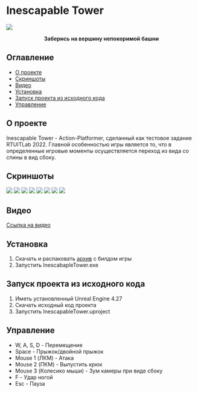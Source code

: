 # Inescapable Tower
![](https://i.yapx.ru/RNSD8.png)

<p align="center"> <b>Заберись на вершину непокоримой башни</b>
    <br> 
</p>
    
</div>

## Оглавление
- [О проекте](#about)
- [Скриншоты](#sceenshots)
- [Видео](#video)
- [Установка](#setup)
- [Запуск проекта из исходного кода](#source)
- [Управление](#controls)

## О проекте <a name = "about"></a>
Inescapable Tower - Action-Platformer, сделанный как тестовое задание RTUITLab 2022. Главной особенностью игры является то, что в определенные игровые моменты осуществляется переход из вида со спины в вид сбоку. 

## Скриншоты <a name = "sceenshots"></a>
![](https://i.yapx.ru/RNSEv.png)
![](https://i.yapx.ru/RNSE0.png)
![](https://i.yapx.ru/RNSE1.png)
![](https://i.yapx.ru/RNSE4.png)
![](https://i.yapx.ru/RNSE5.png)
![](https://i.yapx.ru/RNSE8.png)
![](https://i.yapx.ru/RNSFA.png)
![](https://i.yapx.ru/RNSFD.png)

## Видео <a name = "video"></a>
[Ссылка на видео](https://youtu.be/zz_Dwrg6AxA)

## Установка <a name = "setup"></a>
1. Скачать и распаковать [архив](https://drive.google.com/file/d/1ZXIRsdfyVBgmTxsIHczOkUlmwAqh9GiG/view?usp=sharing) с билдом игры
2. Запустить InescabapleTower.exe

## Запуск проекта из исходного кода <a name = "source"></a>
1. Иметь установленный Unreal Engine 4.27
2. Скачать исходный код проекта
3. Запустить InescapableTower.uproject

## Управление <a name = "controls"></a>
- W, A, S, D - Перемещение
- Space - Прыжок/двойной прыжок
- Mouse 1 (ЛКМ) - Атака
- Mouse 2 (ПКМ) - Выпустить крюк
- Mouse 3 (Колесико мыши) - Зум камеры при виде сбоку
- F - Удар ногой
- Esc - Пауза
